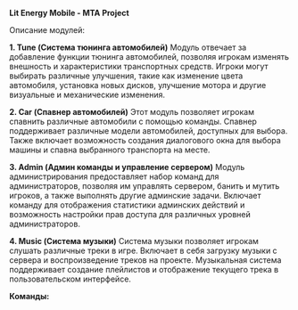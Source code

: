 **Lit Energy Mobile - MTA Project**

Описание модулей:

**1. Tune (Система тюнинга автомобилей)**
Модуль отвечает за добавление функции тюнинга автомобилей, позволяя игрокам изменять внешность и характеристики транспортных средств. Игроки могут выбирать различные улучшения, такие как изменение цвета автомобиля, установка новых дисков, улучшение мотора и другие визуальные и механические изменения.

**2. Car (Спавнер автомобилей)**
Этот модуль позволяет игрокам спавнить различные автомобили с помощью команды. Спавнер поддерживает различные модели автомобилей, доступных для выбора. Также включает возможность создания диалогового окна для выбора машины и спавна выбранного транспорта на месте.

**3. Admin (Админ команды и управление сервером)**
Модуль администрирования предоставляет набор команд для администраторов, позволяя им управлять сервером, банить и мутить игроков, а также выполнять другие админские задачи. Включает команду для отображения статистики админских действий и возможность настройки прав доступа для различных уровней администраторов.

**4. Music (Система музыки)**
Система музыки позволяет игрокам слушать различные треки в игре. Включает в себя загрузку музыки с сервера и воспроизведение треков на проекте. Музыкальная система поддерживает создание плейлистов и отображение текущего трека в пользовательском интерфейсе.

**Команды:**
